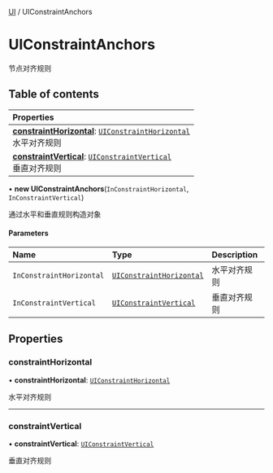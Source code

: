 [UI](../modules/UI.UI.md) / UIConstraintAnchors

# UIConstraintAnchors <Badge type="tip" text="Class" /> <Score text="UIConstraintAnchors" />

节点对齐规则

## Table of contents

| Properties |
| :-----|
| **[constraintHorizontal](UI.UIConstraintAnchors.md#constrainthorizontal)**: [`UIConstraintHorizontal`](../enums/UI.UIConstraintHorizontal.md) <br> 水平对齐规则|
| **[constraintVertical](UI.UIConstraintAnchors.md#constraintvertical)**: [`UIConstraintVertical`](../enums/UI.UIConstraintVertical.md) <br> 垂直对齐规则|

• **new UIConstraintAnchors**(`InConstraintHorizontal`, `InConstraintVertical`)

通过水平和垂直规则构造对象

#### Parameters

| Name | Type | Description |
| :------ | :------ | :------ |
| `InConstraintHorizontal` | [`UIConstraintHorizontal`](../enums/UI.UIConstraintHorizontal.md) | 水平对齐规则 |
| `InConstraintVertical` | [`UIConstraintVertical`](../enums/UI.UIConstraintVertical.md) | 垂直对齐规则 |

## Properties

### constraintHorizontal <Score text="constraintHorizontal" /> 

• **constraintHorizontal**: [`UIConstraintHorizontal`](../enums/UI.UIConstraintHorizontal.md)

水平对齐规则

___

### constraintVertical <Score text="constraintVertical" /> 

• **constraintVertical**: [`UIConstraintVertical`](../enums/UI.UIConstraintVertical.md)

垂直对齐规则
